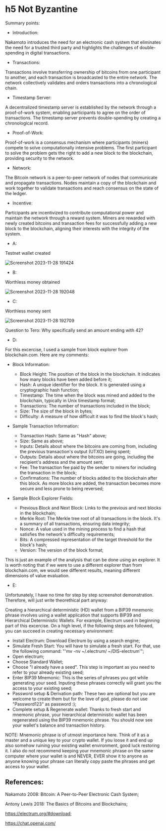# h5 Not Byzantine

Summary points:

* Introduction:

Nakamoto introduces the need for an electronic cash system that eliminates the need for a trusted third party and highlights the challenges of double-spending in digital transactions.

* Transactions:

Transactions involve transferring ownership of bitcoins from one participant to another, and each transaction is broadcasted to the entire network. The network collectively validates and orders transactions into a chronological chain.

* Timestamp Server:

A decentralized timestamp server is established by the network through a proof-of-work system, enabling participants to agree on the order of transactions. The timestamp server prevents double-spending by creating a chronological record.

* Proof-of-Work:

Proof-of-work is a consensus mechanism where participants (miners) compete to solve computationally intensive problems. The first participant to solve the problem gets the right to add a new block to the blockchain, providing security to the network.

* Network:

The Bitcoin network is a peer-to-peer network of nodes that communicate and propagate transactions. Nodes maintain a copy of the blockchain and work together to validate transactions and reach consensus on the state of the ledger.

* Incentive:

Participants are incentivized to contribute computational power and maintain the network through a reward system. Miners are rewarded with newly created bitcoins and transaction fees for successfully adding a new block to the blockchain, aligning their interests with the integrity of the system.

* A:

Testnet wallet created

![Screenshot 2023-11-28 191424](https://github.com/ForStudiesAndStuff/ICT4HM103-3005/assets/149094278/261cbcea-0a7c-4b29-98eb-6431d9030714)

* B:

Worthless money obtained

![Screenshot 2023-11-28 192048](https://github.com/ForStudiesAndStuff/ICT4HM103-3005/assets/149094278/4d87b546-06ec-4834-ac7a-736bf9eb9403)

* C:

Worthless money sent

![Screenshot 2023-11-28 192709](https://github.com/ForStudiesAndStuff/ICT4HM103-3005/assets/149094278/9e749504-112a-44ed-8487-9577f266d887)

Question to Tero: Why specifically send an amount ending with 42?

* D:

For this excercise, I used a sample from block explorer from blockchain.com. Here are my comments:

* Block Information:
  * Block Height: The position of the block in the blockchain. It indicates how many blocks have been added before it;
  * Hash: A unique identifier for the block. It is generated using a cryptographic hash function;
  * Timestamp: The time when the block was mined and added to the blockchain, typically in Unix timestamp format;
  * Transactions: The number of transactions included in the block;
  * Size: The size of the block in bytes;
  * Difficulty: A measure of how difficult it was to find the block's hash;

* Sample Transaction Information:
  * Transaction Hash: Same as "Hash" above;
  * Size: Same as above;
  * Inputs: Details about where the bitcoins are coming from, including the previous transaction's output (UTXO) being spent;
  * Outputs: Details about where the bitcoins are going, including the recipient's address and the amount sent;
  * Fee: The transaction fee paid by the sender to miners for including the transaction in the block;
  * Confirmations: The number of blocks added to the blockchain after this block. As more blocks are added, the transaction becomes more secure and less prone to being reversed;
 
* Sample Block Explorer Fields:
  * Previous Block and Next Block: Links to the previous and next blocks in the blockchain;
  * Merkle Root: The Merkle tree root of all transactions in the block. It's a summary of all transactions, ensuring data integrity;
  * Nonce: A value used in the mining process to find a hash that satisfies the network's difficulty requirements;
  * Bits: A compressed representation of the target threshold for the block's hash;
  * Version: The version of the block format;
 
This is just an example of the analysis that can be done using an explorer. It is worth noting that if we were to use a different explorer than from blockchain.com, we would see different results, meaning different dimensions of value evaluation.

* E:

Unfortunately, I have no time for step by step screenshot demonstration. Therefore, will just write theorethical part anyway:

Creating a hierarchical deterministic (HD) wallet from a BIP39 mnemonic phrase involves using a wallet application that supports BIP39 and Hierarchical Deterministic Wallets. For example, Electrum used in beginning part of this excercise. On a high level, if the following steps are followed, you can succeed in creating necessary environment:

  * Install Electrum: Download Electrum by using a search engine;
  * Simulate Fresh Start: You will have to simulate a fresh start. For that, use the following command: "'mv -nv ~/.electrum/ ~/DIS-electrum'";
  * Open electrum;
  * Choose Standard Wallet;
  * Choose "I already have a seed". This step is important as you need to refer to your already existing seed;
  * Enter BIP39 Mnemonic: This is the series of phrases you got while generating your seed. Inputing these phrases correctly will grant you the access to your existing seed;
  * Password setup & Derivation path: These two are optional but you are welcome to create them but for the love of god, please do not use "Password123" as password :);
  * Complete setup & Regenerate wallet: Thanks to fresh start and mnemonic phrase, your hierarchical deterministic wallet has been regenerated using the BIP39 mnemonic phrase. You should now see your wallet's balance and transaction history.

NOTE: Mnemonic phrase is of utmost importance here. Think of it as a master and a unique key to your crypto wallet. If you loose it and end up also somehow ruining your existing wallet environment, good luck restoring it. I also do not recommend keeping your mnemonic phrase on the same computer where your wallet is and NEVER, EVER show it to anyone as anyone knowing your phrase can literally copy paste the phrases and get access to your wallet.

## References:

Nakamoto 2008: Bitcoin: A Peer-to-Peer Electronic Cash System;

Antony Lewis 2018: The Basics of Bitcoins and Blockchains;

https://electrum.org/#download;

https://chat.openai.com/



